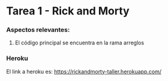 # Tarea 1 - Rick and Morty

### Aspectos relevantes:
1. El código principal se encuentra en la rama arreglos

### Heroku
El link a heroku es: https://rickandmorty-taller.herokuapp.com/
